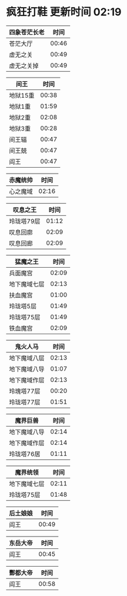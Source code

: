 # 疯狂打鞋 更新时间 02:19

| 四象苍茫长老   | 时间    |
|--------|-------|
| 苍茫大厅 | 00:46 |
| 虚无之关 | 00:49 |
| 虚无之关掉 | 00:49 |

| 间王   | 时间    |
|--------|-------|
| 地狱15重 | 00:38 |
| 地狱1重 | 01:59 |
| 地狱2重 | 02:08 |
| 地狱3重 | 00:28 |
| 间王辐 | 00:47 |
| 间王兢 | 00:47 |
| 阎王 | 00:47 |

| 赤魔统帅   | 时间    |
|--------|-------|
| 心之魔域 | 02:16 |

| 叹息之王   | 时间    |
|--------|-------|
| 玲珑塔79层 | 01:12 |
| 叹息回廓 | 02:09 |
| 叹息回廊 | 02:09 |

| 猛魔之王   | 时间    |
|--------|-------|
| 兵面魔宫 | 02:09 |
| 地下魔域七层 | 02:13 |
| 扶血魔宫 | 01:00 |
| 玲珑塔5层 | 01:49 |
| 玲珑塔75层 | 01:49 |
| 铁血魔宫 | 02:09 |

| 鬼火人马   | 时间    |
|--------|-------|
| 地下魔域八层 | 02:13 |
| 地下魔域八导 | 01:07 |
| 地下魔域作层 | 02:13 |
| 玲瑰塔77层 | 00:20 |
| 玲珑塔77层 | 01:51 |

| 魔界巨兽   | 时间    |
|--------|-------|
| 地下魔域八导 | 02:14 |
| 地下魔域作层 | 02:14 |
| 玲珑塔76居 | 01:11 |

| 魔界统领   | 时间    |
|--------|-------|
| 地下魔域七层 | 02:11 |
| 玲珑塔75层 | 01:48 |

| 后土娘娘   | 时间    |
|--------|-------|
| 阎王 | 00:49 |

| 东岳大帝   | 时间    |
|--------|-------|
| 阎王 | 00:45 |

| 酆都大帝   | 时间    |
|--------|-------|
| 阎王 | 00:58 |